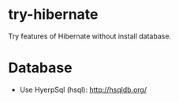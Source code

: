 # try-hibernate
Try features of Hibernate without install database.

# Database
* Use HyerpSql (hsql): http://hsqldb.org/
